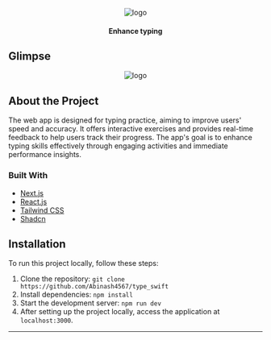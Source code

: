 <p align='center'> 
  <img src="https://github.com/Abinash4567/100xdev/assets/98229006/e36652c0-59b8-47a4-a5ed-abd5b34196e6" alt="logo">
  <h4 align="center">Enhance typing</h3>
</p>


<!-- ABOUT THE PROJECT -->
## Glimpse
<p align='center'> <img src="https://github.com/Abinash4567/100xdev/assets/98229006/e0a67310-2018-4975-9fea-dd01ce576c89" alt="logo"></p>

## About the Project

The web app is designed for typing practice, aiming to improve users' speed and accuracy. It offers interactive exercises and provides real-time feedback to help users track their progress. The app's goal is to enhance typing skills effectively through engaging activities and immediate performance insights.

### Built With

- [Next.js](https://nextjs.org)
- [React.js](https://reactjs.org)
- [Tailwind CSS](https://tailwindcss.com/)
- [Shadcn](https://ui.shadcn.com)

## Installation

To run this project locally, follow these steps:

1. Clone the repository: `git clone https://github.com/Abinash4567/type_swift`
2. Install dependencies: `npm install`
3. Start the development server: `npm run dev`
4. After setting up the project locally, access the application at `localhost:3000`.

___
